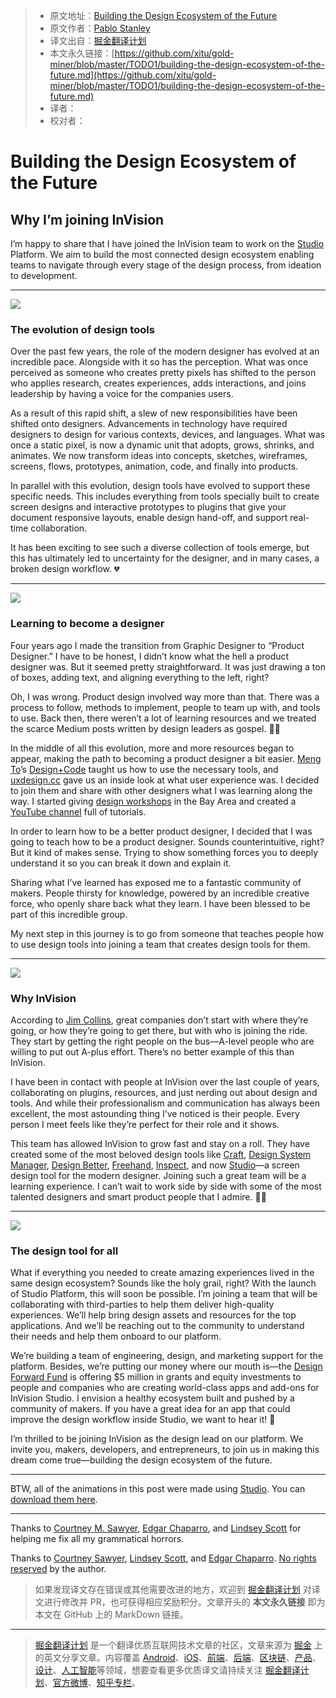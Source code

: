 > * 原文地址：[Building the Design Ecosystem of the Future](https://medium.com/@pablostanley/building-the-design-ecosystem-of-the-future-d22b663fed1f)
> * 原文作者：[Pablo Stanley](https://medium.com/@pablostanley?source=post_header_lockup)
> * 译文出自：[掘金翻译计划](https://github.com/xitu/gold-miner)
> * 本文永久链接：[https://github.com/xitu/gold-miner/blob/master/TODO1/building-the-design-ecosystem-of-the-future.md](https://github.com/xitu/gold-miner/blob/master/TODO1/building-the-design-ecosystem-of-the-future.md)
> * 译者：
> * 校对者：

# Building the Design Ecosystem of the Future

## Why I’m joining InVision

I’m happy to share that I have joined the InVision team to work on the [Studio](https://www.invisionapp.com/studio) Platform. We aim to build the most connected design ecosystem enabling teams to navigate through every stage of the design process, from ideation to development.

* * *

![](https://cdn-images-1.medium.com/max/800/1*YueL6vogJTWvNi-03_h2Vw.gif)

### The evolution of design tools

Over the past few years, the role of the modern designer has evolved at an incredible pace. Alongside with it so has the perception. What was once perceived as someone who creates pretty pixels has shifted to the person who applies research, creates experiences, adds interactions, and joins leadership by having a voice for the companies users.

As a result of this rapid shift, a slew of new responsibilities have been shifted onto designers. Advancements in technology have required designers to design for various contexts, devices, and languages. What was once a static pixel, is now a dynamic unit that adopts, grows, shrinks, and animates. We now transform ideas into concepts, sketches, wireframes, screens, flows, prototypes, animation, code, and finally into products.

In parallel with this evolution, design tools have evolved to support these specific needs. This includes everything from tools specially built to create screen designs and interactive prototypes to plugins that give your document responsive layouts, enable design hand-off, and support real-time collaboration.

It has been exciting to see such a diverse collection of tools emerge, but this has ultimately led to uncertainty for the designer, and in many cases, a broken design workflow. 💔

* * *

![](https://cdn-images-1.medium.com/max/800/1*MkogGsVeqrb3HpzbF4u0Dg.gif)

### Learning to become a designer

Four years ago I made the transition from Graphic Designer to “Product Designer.” I have to be honest, I didn’t know what the hell a product designer was. But it seemed pretty straightforward. It was just drawing a ton of boxes, adding text, and aligning everything to the left, right?

Oh, I was wrong. Product design involved way more than that. There was a process to follow, methods to implement, people to team up with, and tools to use. Back then, there weren’t a lot of learning resources and we treated the scarce Medium posts written by design leaders as gospel. 🙏🏽

In the middle of all this evolution, more and more resources began to appear, making the path to becoming a product designer a bit easier. [Meng To](https://medium.com/@mengto)’s [Design+Code](https://designcode.io/) taught us how to use the necessary tools, and [uxdesign.cc](https://medium.com/@uxdesigncc) gave us an inside look at what user experience was. I decided to join them and share with other designers what I was learning along the way. I started giving [design workshops](https://www.meetup.com/) in the Bay Area and created a [YouTube channel](https://www.youtube.com/c/sketchtogethertv) full of tutorials.

In order to learn how to be a better product designer, I decided that I was going to teach how to be a product designer. Sounds counterintuitive, right? But it kind of makes sense. Trying to show something forces you to deeply understand it so you can break it down and explain it.

Sharing what I’ve learned has exposed me to a fantastic community of makers. People thirsty for knowledge, powered by an incredible creative force, who openly share back what they learn. I have been blessed to be part of this incredible group.

My next step in this journey is to go from someone that teaches people how to use design tools into joining a team that creates design tools for them.

* * *

![](https://cdn-images-1.medium.com/max/800/1*SenVAHnqgG4uTWEm971hXQ.gif)

### Why InVision

According to [Jim Collins](https://www.jimcollins.com/article_topics/articles/good-to-great.html), great companies don’t start with where they’re going, or how they’re going to get there, but with who is joining the ride. They start by getting the right people on the bus—A-level people who are willing to put out A-plus effort. There’s no better example of this than InVision.

I have been in contact with people at InVision over the last couple of years, collaborating on plugins, resources, and just nerding out about design and tools. And while their professionalism and communication has always been excellent, the most astounding thing I’ve noticed is their people. Every person I meet feels like they’re perfect for their role and it shows.

This team has allowed InVision to grow fast and stay on a roll. They have created some of the most beloved design tools like [Craft](https://www.invisionapp.com/craft), [Design System Manager](https://www.invisionapp.com/blog/announcing-invision-design-system-manager/), [Design Better](https://www.designbetter.co/), [Freehand](https://www.invisionapp.com/feature/freehand), [Inspect](https://www.invisionapp.com/feature/inspect), and now [Studio](https://www.invisionapp.com/studio)—a screen design tool for the modern designer. Joining such a great team will be a learning experience. I can’t wait to work side by side with some of the most talented designers and smart product people that I admire. 🙌🏽

* * *

![](https://cdn-images-1.medium.com/max/800/1*8Z9ciGXuvpoAPDv_N8zNew.gif)

### The design tool for all

What if everything you needed to create amazing experiences lived in the same design ecosystem? Sounds like the holy grail, right? With the launch of Studio Platform, this will soon be possible. I’m joining a team that will be collaborating with third-parties to help them deliver high-quality experiences. We’ll help bring design assets and resources for the top applications. And we’ll be reaching out to the community to understand their needs and help them onboard to our platform.

We’re building a team of engineering, design, and marketing support for the platform. Besides, we’re putting our money where our mouth is—the [Design Forward Fund](https://www.invisionapp.com/design-forward-fund) is offering $5 million in grants and equity investments to people and companies who are creating world-class apps and add-ons for InVision Studio. I envision a healthy ecosystem built and pushed by a community of makers. If you have a great idea for an app that could improve the design workflow inside Studio, we want to hear it! 📣

I’m thrilled to be joining InVision as the design lead on our platform. We invite you, makers, developers, and entrepreneurs, to join us in making this dream come true—building the design ecosystem of the future.

* * *

BTW, all of the animations in this post were made using [Studio](https://www.invisionapp.com/studio). You can [download them here](https://www.dropbox.com/sh/nsq4kd2w9v7801h/AAAbNsPy5vLbKOiPIQgFDTDoa?dl=0).

* * *

Thanks to [Courtney M. Sawyer](https://medium.com/@courtneymsawyer), [Edgar Chaparro](https://medium.com/@Echaparro), and [Lindsey Scott](https://medium.com/@lindseylinds) for helping me fix all my grammatical horrors.

Thanks to [Courtney Sawyer](https://medium.com/@csawyer?source=post_page), [Lindsey Scott](https://medium.com/@lindseylinds?source=post_page), and [Edgar Chaparro](https://medium.com/@Echaparro?source=post_page). [No rights reserved](http://creativecommons.org/publicdomain/zero/1.0/) by the author.

> 如果发现译文存在错误或其他需要改进的地方，欢迎到 [掘金翻译计划](https://github.com/xitu/gold-miner) 对译文进行修改并 PR，也可获得相应奖励积分。文章开头的 **本文永久链接** 即为本文在 GitHub 上的 MarkDown 链接。


---

> [掘金翻译计划](https://github.com/xitu/gold-miner) 是一个翻译优质互联网技术文章的社区，文章来源为 [掘金](https://juejin.im) 上的英文分享文章。内容覆盖 [Android](https://github.com/xitu/gold-miner#android)、[iOS](https://github.com/xitu/gold-miner#ios)、[前端](https://github.com/xitu/gold-miner#前端)、[后端](https://github.com/xitu/gold-miner#后端)、[区块链](https://github.com/xitu/gold-miner#区块链)、[产品](https://github.com/xitu/gold-miner#产品)、[设计](https://github.com/xitu/gold-miner#设计)、[人工智能](https://github.com/xitu/gold-miner#人工智能)等领域，想要查看更多优质译文请持续关注 [掘金翻译计划](https://github.com/xitu/gold-miner)、[官方微博](http://weibo.com/juejinfanyi)、[知乎专栏](https://zhuanlan.zhihu.com/juejinfanyi)。
